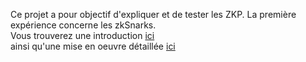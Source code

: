 
Ce projet a pour objectif d'expliquer et de tester les ZKP. La première expérience concerne les zkSnarks.   
Vous trouverez une introduction [ici](zkSnark-Intro)  
ainsi qu'une mise en oeuvre détaillée [ici](groth16)  


